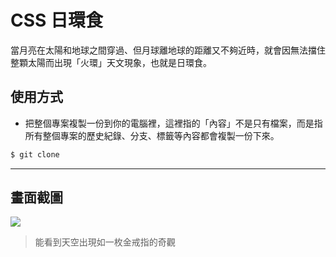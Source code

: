 # CSS 日環食

當月亮在太陽和地球之間穿過、但月球離地球的距離又不夠近時，就會因無法擋住整顆太陽而出現「火環」天文現象，也就是日環食。

## 使用方式
- 把整個專案複製一份到你的電腦裡，這裡指的「內容」不是只有檔案，而是指所有整個專案的歷史紀錄、分支、標籤等內容都會複製一份下來。
```sh
$ git clone
```

----

## 畫面截圖
![](https://i.imgur.com/STC4FHr.gif)
> 能看到天空出現如一枚金戒指的奇觀
